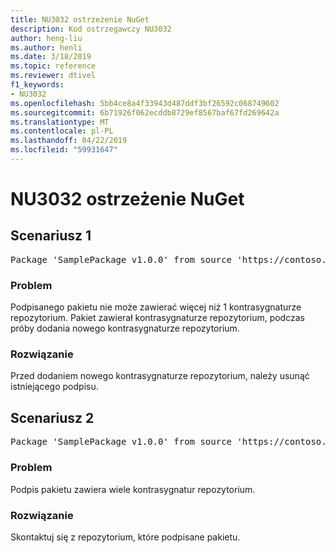 ```yaml
---
title: NU3032 ostrzeżenie NuGet
description: Kod ostrzegawczy NU3032
author: heng-liu
ms.author: henli
ms.date: 3/18/2019
ms.topic: reference
ms.reviewer: dtivel
f1_keywords:
- NU3032
ms.openlocfilehash: 5bb4ce8a4f33943d487ddf3bf26592c068749602
ms.sourcegitcommit: 6b71926f062ecddb8729ef8567baf67fd269642a
ms.translationtype: MT
ms.contentlocale: pl-PL
ms.lasthandoff: 04/22/2019
ms.locfileid: "59931647"
---
```

# <a name="nuget-warning-nu3032"></a>NU3032 ostrzeżenie NuGet

## <a name="scenario-1"></a>Scenariusz 1

<pre>Package 'SamplePackage v1.0.0' from source 'https://contoso.com/index.json': The package already contains a repository countersignature. Please remove the existing signature before adding a new repository countersignature.</pre>

### <a name="issue"></a>Problem

Podpisanego pakietu nie może zawierać więcej niż 1 kontrasygnaturze repozytorium. Pakiet zawierał kontrasygnaturze repozytorium, podczas próby dodania nowego kontrasygnaturze repozytorium.


### <a name="solution"></a>Rozwiązanie

Przed dodaniem nowego kontrasygnaturze repozytorium, należy usunąć istniejącego podpisu.



## <a name="scenario-2"></a>Scenariusz 2

<pre>Package 'SamplePackage v1.0.0' from source 'https://contoso.com/index.json': The package signature contains multiple repository countersignatures.</pre>

### <a name="issue"></a>Problem

Podpis pakietu zawiera wiele kontrasygnatur repozytorium.


### <a name="solution"></a>Rozwiązanie

Skontaktuj się z repozytorium, które podpisane pakietu.